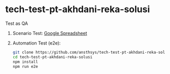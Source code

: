 # tech-test-pt-akhdani-reka-solusi
Test as QA

1. Scenario Test: [Google Spreadsheet](https://docs.google.com/spreadsheets/d/1hP6e37--hTl6QY_q5jL6rhv0FTxJrA2mSSVhLUdJBso/edit?usp=sharing)
2. Automation Test (e2e):

   ```bash
   git clone https://github.com/ansthsys/tech-test-pt-akhdani-reka-solusi
   cd tech-test-pt-akhdani-reka-solusi
   npm install
   npm run e2e
   ```
